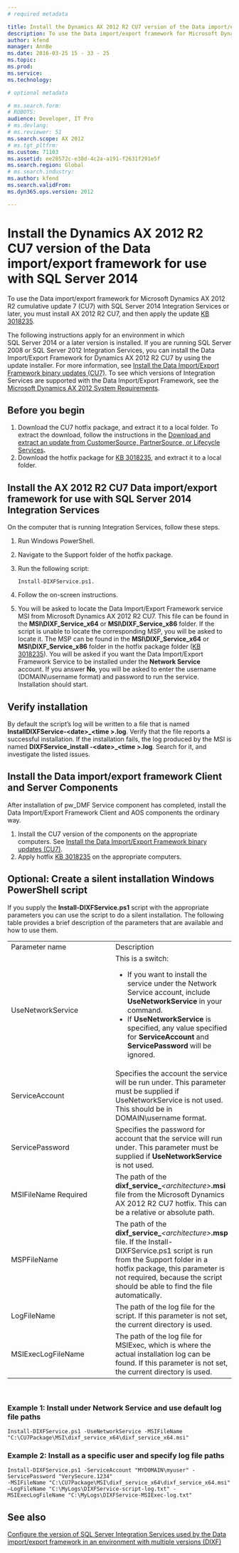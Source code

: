 ```yaml
---
# required metadata

title: Install the Dynamics AX 2012 R2 CU7 version of the Data import/export framework for use with SQL Server 2014
description: To use the Data import/export framework for Microsoft Dynamics AX 2012 R2 cumulative update 7 (CU7) with SQL Server 2014 Integration Services or later, you must install AX 2012 R2 CU7, and then apply the update <a href="https - //mbs2.microsoft.com/Knowledgebase/KBDisplay.aspx?scid=kb;en-us;3018235">KB 3018235</a>.
author: kfend
manager: AnnBe
ms.date: 2016-03-25 15 - 33 - 25
ms.topic: 
ms.prod: 
ms.service: 
ms.technology: 

# optional metadata

# ms.search.form: 
# ROBOTS: 
audience: Developer, IT Pro
# ms.devlang: 
# ms.reviewer: 51
ms.search.scope: AX 2012
# ms.tgt_pltfrm: 
ms.custom: 71103
ms.assetid: ee28572c-e38d-4c2a-a191-f2631f291e5f
ms.search.region: Global
# ms.search.industry: 
ms.author: kfend
ms.search.validFrom: 
ms.dyn365.ops.version: 2012

---
```


# Install the Dynamics AX 2012 R2 CU7 version of the Data import/export framework for use with SQL Server 2014

To use the Data import/export framework for Microsoft Dynamics AX 2012 R2 cumulative update 7 (CU7) with SQL Server 2014 Integration Services or later, you must install AX 2012 R2 CU7, and then apply the update <a href="https://mbs2.microsoft.com/Knowledgebase/KBDisplay.aspx?scid=kb;en-us;3018235">KB 3018235</a>.

The following instructions apply for an environment in which SQL Server 2014 or a later version is installed. If you are running SQL Server 2008 or SQL Server 2012 Integration Services, you can install the Data Import/Export Framework for Dynamics AX 2012 R2 CU7 by using the update installer. For more information, see [Install the Data Import/Export Framework binary updates (CU7)](https://technet.microsoft.com/en-us/library/hh538446.aspx#DIXFInstall). To see which versions of Integration Services are supported with the Data Import/Export Framework, see the [Microsoft Dynamics AX 2012 System Requirements](http://go.microsoft.com/fwlink/?LinkId=165377).

## Before you begin
1.  Download the CU7 hotfix package, and extract it to a local folder. To extract the download, follow the instructions in the [Download and extract an update from CustomerSource, PartnerSource, or Lifecycle Services](https://technet.microsoft.com/en-us/library/hh538446.aspx#Download)**.**
2.  Download the hotfix package for [KB 3018235](https://mbs2.microsoft.com/Knowledgebase/KBDisplay.aspx?scid=kb;en-us;3018235), and extract it to a local folder.

## Install the AX 2012 R2 CU7 Data import/export framework for use with SQL Server 2014 Integration Services
On the computer that is running Integration Services, follow these steps.

1.  Run Windows PowerShell.
2.  Navigate to the Support folder of the hotfix package.
3.  Run the following script:

        Install-DIXFService.ps1.

4.  Follow the on-screen instructions.
5.  You will be asked to locate the Data Import/Export Framework service MSI from Microsoft Dynamics AX 2012 R2 CU7. This file can be found in the **MSI\\DIXF\_Service\_x64** or **MSI\\DIXF\_Service\_x86** folder. If the script is unable to locate the corresponding MSP, you will be asked to locate it. The MSP can be found in the **MSI\\DIXF\_Service\_x64** or **MSI\\DIXF\_Service\_x86** folder in the hotfix package folder ([KB 3018235](https://mbs2.microsoft.com/Knowledgebase/KBDisplay.aspx?scid=kb;en-us;3018235)). You will be asked if you want the Data Import/Export Framework Service to be installed under the **Network Service** account. If you answer **No**, you will be asked to enter the username (DOMAIN\\username format) and password to run the service. Installation should start.

## Verify installation
By default the script’s log will be written to a file that is named **InstallDIXFService-&lt;date&gt;\_&lt;time &gt;.log**. Verify that the file reports a successful installation. If the installation fails, the log produced by the MSI is named **DIXFService\_install -&lt;date&gt;\_&lt;time &gt;.log**. Search for it, and investigate the listed issues.

## Install the Data import/export framework Client and Server Components
After installation of pw\_DMF Service component has completed, install the Data Import/Export Framework Client and AOS components the ordinary way.

1.  Install the CU7 version of the components on the appropriate computers. See [Install the Data Import/Export Framework binary updates (CU7)](https://technet.microsoft.com/en-us/library/hh538446.aspx#DIXFInstall).
2.  Apply hotfix [KB 3018235](https://mbs2.microsoft.com/Knowledgebase/KBDisplay.aspx?scid=kb;en-us;3018235) on the appropriate computers.

## Optional: Create a silent installation Windows PowerShell script
If you supply the **Install-DIXFService.ps1** script with the appropriate parameters you can use the script to do a silent installation. The following table provides a brief description of the parameters that are available and how to use them.

<table>
<colgroup>
<col width="50%" />
<col width="50%" />
</colgroup>
<tbody>
<tr class="odd">
<td>Parameter name</td>
<td>Description</td>
</tr>
<tr class="even">
<td>UseNetworkService</td>
<td>This is a switch:
<ul>
<li>If you want to install the service under the Network Service account, include <strong>UseNetworkService</strong> in your command.</li>
<li>If <strong>UseNetworkService</strong> is specified, any value specified for <strong>ServiceAccount</strong> and <strong>ServicePassword</strong> will be ignored.</li>
</ul></td>
</tr>
<tr class="odd">
<td>ServiceAccount</td>
<td>Specifies the account the service will be run under. This parameter must be supplied if UseNetworkService is not used. This should be in DOMAIN\username format.</td>
</tr>
<tr class="even">
<td>ServicePassword</td>
<td>Specifies the password for account that the service will run under. This parameter must be supplied if <strong>UseNetworkService</strong> is not used.</td>
</tr>
<tr class="odd">
<td>MSIFileName Required</td>
<td>The path of the <strong>dixf_service_</strong><em>&lt;architecture&gt;</em><strong>.msi</strong> file from the Microsoft Dynamics AX 2012 R2 CU7 hotfix. This can be a relative or absolute path.</td>
</tr>
<tr class="even">
<td>MSPFileName</td>
<td>The path of the <strong>dixf_service_</strong><em>&lt;architecture&gt;</em><strong>.msp</strong> file. If the Install-DIXFService.ps1 script is run from the Support folder in a hotfix package, this parameter is not required, because the script should be able to find the file automatically.</td>
</tr>
<tr class="odd">
<td>LogFileName</td>
<td>The path of the log file for the script. If this parameter is not set, the current directory is used.</td>
</tr>
<tr class="even">
<td>MSIExecLogFileName</td>
<td>The path of the log file for MSIExec, which is where the actual installation log can be found. If this parameter is not set, the current directory is used.</td>
</tr>
</tbody>
</table>

 

### Example 1: Install under Network Service and use default log file paths

    Install-DIXFService.ps1 -UseNetworkService -MSIFileName "C:\CU7Package\MSI\dixf_service_x64\dixf_service_x64.msi"

### Example 2: Install as a specific user and specify log file paths

    Install-DIXFService.ps1 -ServiceAccount "MYDOMAIN\myuser" -ServicePassword "VerySecure.1234" 
    -MSIFileName "C:\CU7Package\MSI\dixf_service_x64\dixf_service_x64.msi" 
    –LogFileName "C:\MyLogs\DIXFService-script-log.txt" -MSIExecLogFileName "C:\MyLogs\DIXFService-MSIExec-log.txt"

See also
--------

[Configure the version of SQL Server Integration Services used by the Data import/export framework in an environment with multiple versions (DIXF)](configure-sql-server-integration-services-multiple-versions-dixf.md)

